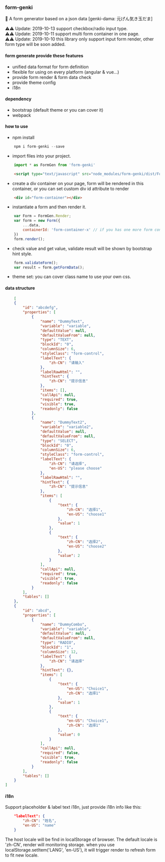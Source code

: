### form-genki
🐲 A form generator based on a json data [genki-dama: 元げん気き玉だま]  

⚠️⚠️ Update: 2019-10-13 support checkbox/radio input type.  
⚠️⚠️ Update: 2019-10-11 support multi form container in one page.  
⚠️⚠️ Update: 2019-10-10 this library only support input form render, other form type will be soon added.  


#### form generate provide these features
* unified data format for form definition
* flexible for using on every platform (angular & vue...)
* provide form render & form data check
* provide theme config
* i18n

#### dependency
* bootstrap (default theme or you can cover it)
* webpack

#### how to use
* npm install
```javascript
    npm i form-genki --save
```
* import files into your project.   
```javascript
    import * as FormGen from 'form-genki'
```
```html
    <script type="text/javascript" src="node_modules/form-genki/dist/FormGen.js"></script>
```
* create a div container on your page, form will be rendered in this container, or you can set custom div id attribute to render
```html
    <div id="form-container"></div>
```
* instantiate a form and then render it.
```javascript
    var Form = FormGen.Render;
    var form = new Form({
        ...data,
        containerId: 'form-container-x' // if you has one more form container
    })
    form.render();
```
* check value and get value, validate result will be shown by bootstrap hint style.
```javascript
    form.validateForm();
    var result = form.getFormData();
```
* theme set: you can cover class name to use your own css.

#### data structure
```json
    [
    {
        "id": "abcdefg",
        "properties": [
            {
                "name": "DummyText",
                "variable": "variable",
                "defaultValue": null,
                "defaultValueFrom": null,
                "type": "TEXT",
                "blockId": "0",
                "columnSize": 6,
                "styleClass": "form-control",
                "labelText": {
                    "zh-CN": "请输入"
                },
                "labelRawHtml": "",
                "hintText": {
                    "zh-CN": "提示信息"
                },
                "items": [],
                "callApi": null,
                "required": true,
                "visible": true,
                "readonly": false
            },
            {
                "name": "DummyText2",
                "variable": "variable2",
                "defaultValue": null,
                "defaultValueFrom": null,
                "type": "SELECT",
                "blockId": "0",
                "columnSize": 6,
                "styleClass": "form-control",
                "labelText": {
                    "zh-CN": "请选择",
                    "en-US": "please choose"
                },
                "labelRawHtml": "",
                "hintText": {
                    "zh-CN": "提示信息"
                },
                "items": [
                    {
                        "text": {
                            "zh-CN": "选择1",
                            "en-US": "choose1"
                        },
                        "value": 1
                    },
                    {
                        "text": {
                            "zh-CN": "选择2",
                            "en-US": "choose2"
                        },
                        "value": 2
                    }
                ],
                "callApi": null,
                "required": true,
                "visible": true,
                "readonly": false
            }
        ],
        "tables": []
    },
    {
        "id": "abcd",
        "properties": [
            {
                "name": "DummyCombo",
                "variable": "variable",
                "defaultValue": null,
                "defaultValueFrom": null,
                "type": "RADIO",
                "blockId": "1",
                "columnSize": 12,
                "labelText": {
                    "zh-CN": "请选择"
                },
                "hintText": {},
                "items": [
                    {
                        "text": {
                            "en-US": "Choice1",
                            "zh-CN": "选择1"
                        },
                        "value": 1
                    },
                    {
                        "text": {
                            "en-US": "Choice1",
                            "zh-CN": "选择1"
                        },
                        "value": 0
                    }
                ],
                "callApi": null,
                "required": false,
                "visible": true,
                "readonly": false
            }
        ],
        "tables": []
    }
]
```

#### i18n
Support placeholder & label text i18n, just provide i18n
info like this:

``` json
    "labelText": {
        "zh-CN": "姓名",
        "en-US": "name"
    }
```
The host locale will be find in localStorage of browser. The default locale is 'zh-CN', render will monitoring storage. when you use localStorage.setItem('LANG', 'en-US'), it will trigger render to refresh form to fit new locale.
